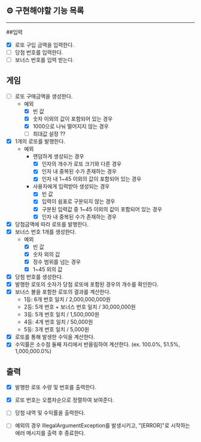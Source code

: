 ## ⚙ 구현해야할 기능 목록
<hr/>

##입력
- [x] 로또 구입 금액을 입력한다.  
- [ ] 당첨 번호를 입력한다.
- [ ] 보너스 번호를 입력 받는다.  

## 게임
- [ ] 로또 구매금액을 생성한다.
  - 예외
    -[x] 빈 값
    -[x] 숫자 이외의 값이 포함되어 있는 경우
    -[x] 1000으로 나눠 떨어지지 않는 경우
    -[ ] 최대값 설정 ??
- [x] 1개의 로또를 발행한다.
  - 예외
    - 랜덤하게 생성되는 경우
      - [x] 인자의 개수가 로또 크기와 다른 경우
      - [x] 인자 내 중복된 수가 존재하는 경우
      - [x] 인자 내 1~45 이외의 값이 포함되어 있는 경우
    - 사용자에게 입력받아 생성되는 경우
      - [x] 빈 값
      - [x] 입력이 쉼표로 구분되지 않는 경우
      - [x] 구분된 입력값 중 1~45 이외의 값이 포함되어 있는 경우
      - [x] 인자 내 중복된 수가 존재하는 경우

- [x] 당첨금액에 따라 로또를 발행한다.
- [x] 보너스 번호 1개를 생성한다.
  - 예외
    - [x] 빈 값
    - [x] 숫자 외의 값
    - [x] 정수 범위를 넘는 경우 
    - [x] 1~45 외의 값
- [x] 당첨 번호를 생성한다. 
- [x] 발행한 로또의 숫자가 당첨 로또에 포함된 경우의 개수를 확인한다.
- [x] 보너스 볼을 포함한 로또의 결과를 계산한다.
  - 1등: 6개 번호 일치 / 2,000,000,000원
  - 2등: 5개 번호 + 보너스 번호 일치 / 30,000,000원
  - 3등: 5개 번호 일치 / 1,500,000원
  - 4등: 4개 번호 일치 / 50,000원
  - 5등: 3개 번호 일치 / 5,000원
- [x] 로또를 통해 발생한 수익을 계산한다.
- [x] 수익률은 소수점 둘째 자리에서 반올림하여 계산한다. (ex. 100.0%, 51.5%, 1,000,000.0%)
    
## 출력
- [x] 발행한 로또 수량 및 번호를 출력한다. 
- [x] 로또 번호는 오름차순으로 정렬하여 보여준다.
- [ ] 당첨 내역 및 수익률을 출력한다.
- [ ] 예외의 경우 IllegalArgumentException를 발생시키고, "[ERROR]"로 시작하는 에러 메시지를 출력 후 종료한다. 


